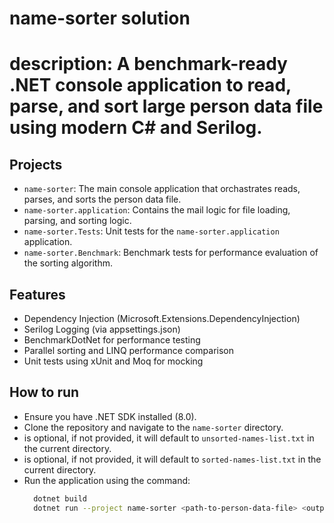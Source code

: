 ﻿# name-sorter solution
# description: A benchmark-ready .NET console application to read, parse, and sort large person data file using modern C# and Serilog.

## Projects
- `name-sorter`: The main console application that orchastrates reads, parses, and sorts the person data file.
- `name-sorter.application`: Contains the mail logic for file loading, parsing, and sorting logic.
- `name-sorter.Tests`: Unit tests for the `name-sorter.application` application.
- `name-sorter.Benchmark`: Benchmark tests for performance evaluation of the sorting algorithm.

## Features
- Dependency Injection (Microsoft.Extensions.DependencyInjection)
- Serilog Logging (via appsettings.json)
- BenchmarkDotNet for performance testing
- Parallel sorting and LINQ performance comparison
- Unit tests using xUnit and Moq for mocking

## How to run
- Ensure you have .NET SDK installed (8.0).
- Clone the repository and navigate to the `name-sorter` directory.
- <path-to-person-data-file> is optional, if not provided, it will default to `unsorted-names-list.txt` in the current directory.
- <output-file-path> is optional, if not provided, it will default to `sorted-names-list.txt` in the current directory.
- Run the application using the command:
  ```bash
	dotnet build
	dotnet run --project name-sorter <path-to-person-data-file> <output-file-path>>
  ```
